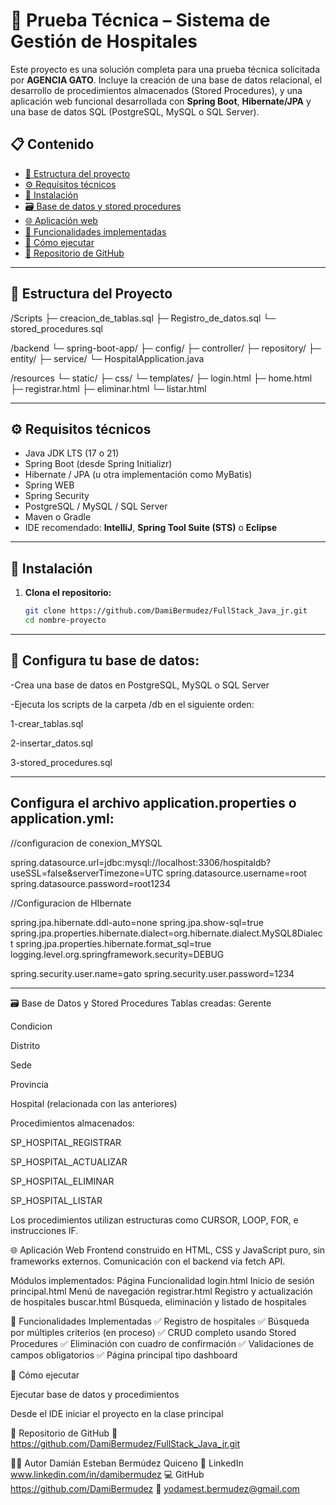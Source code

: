 # 🏥 Prueba Técnica – Sistema de Gestión de Hospitales

Este proyecto es una solución completa para una prueba técnica solicitada por **AGENCIA GATO**. Incluye la creación de una base de datos relacional, el desarrollo de procedimientos almacenados (Stored Procedures), y  una aplicación web funcional desarrollada con **Spring Boot**, **Hibernate/JPA** y una base de datos SQL (PostgreSQL, MySQL o SQL Server).

## 📋 Contenido

- [📁 Estructura del proyecto](#-estructura-del-proyecto)
- [⚙️ Requisitos técnicos](#️-requisitos-técnicos)
- [🔧 Instalación](#-instalación)
- [🗃️ Base de datos y stored procedures](#️-base-de-datos-y-stored-procedures)
- [🌐 Aplicación web](#-aplicación-web)
- [🧪 Funcionalidades implementadas](#-funcionalidades-implementadas)
- [🚀 Cómo ejecutar](#-cómo-ejecutar)
- [📎 Repositorio de GitHub](#-repositorio-de-github)

---

## 📁 Estructura del Proyecto

/Scripts
├─ creacion_de_tablas.sql
├─ Registro_de_datos.sql
└─ stored_procedures.sql

/backend
└─ spring-boot-app/
├─ config/
├─ controller/
├─ repository/
├─ entity/
├─ service/
└─ HospitalApplication.java


/resources
└─ static/
├─ css/
└─ templates/
├─ login.html
├─ home.html
├─ registrar.html
├─ eliminar.html
└─ listar.html

---

## ⚙️ Requisitos técnicos

- Java JDK LTS (17 o 21)
- Spring Boot (desde Spring Initializr)
- Hibernate / JPA (u otra implementación como MyBatis)
- Spring WEB
- Spring Security
- PostgreSQL / MySQL / SQL Server
- Maven o Gradle
- IDE recomendado: **IntelliJ**, **Spring Tool Suite (STS)** o **Eclipse**

---

## 🔧 Instalación

1. **Clona el repositorio:**
   ```bash
   git clone https://github.com/DamiBermudez/FullStack_Java_jr.git
   cd nombre-proyecto

---

## 🔧 Configura tu base de datos:

-Crea una base de datos en PostgreSQL, MySQL o SQL Server

-Ejecuta los scripts de la carpeta /db en el siguiente orden:

1-crear_tablas.sql

2-insertar_datos.sql

3-stored_procedures.sql

---

## Configura el archivo application.properties o application.yml:

//configuracion de conexion_MYSQL

spring.datasource.url=jdbc:mysql://localhost:3306/hospitaldb?useSSL=false&serverTimezone=UTC
spring.datasource.username=root
spring.datasource.password=root1234


//Configuracion de HIbernate

spring.jpa.hibernate.ddl-auto=none
spring.jpa.show-sql=true
spring.jpa.properties.hibernate.dialect=org.hibernate.dialect.MySQL8Dialect
spring.jpa.properties.hibernate.format_sql=true
logging.level.org.springframework.security=DEBUG

spring.security.user.name=gato
spring.security.user.password=1234

---

🗃️ Base de Datos y Stored Procedures
Tablas creadas:
Gerente

Condicion

Distrito

Sede

Provincia

Hospital (relacionada con las anteriores)

Procedimientos almacenados:

SP_HOSPITAL_REGISTRAR

SP_HOSPITAL_ACTUALIZAR

SP_HOSPITAL_ELIMINAR

SP_HOSPITAL_LISTAR

Los procedimientos utilizan estructuras como CURSOR, LOOP, FOR, e instrucciones IF.

🌐 Aplicación Web
Frontend construido en HTML, CSS y JavaScript puro, sin frameworks externos. Comunicación con el backend vía fetch API.

Módulos implementados:
Página	Funcionalidad
login.html	Inicio de sesión
principal.html	Menú de navegación
registrar.html	Registro y actualización de hospitales
buscar.html	Búsqueda, eliminación y listado de hospitales

🧪 Funcionalidades Implementadas
✅ Registro de hospitales
✅ Búsqueda por múltiples criterios (en proceso)
✅ CRUD completo usando Stored Procedures
✅ Eliminación con cuadro de confirmación
✅ Validaciones de campos obligatorios
✅ Página principal tipo dashboard

🚀 Cómo ejecutar

Ejecutar base de datos y procedimientos

Desde el IDE iniciar el proyecto en la clase principal

📎 Repositorio de GitHub
📂 https://github.com/DamiBermudez/FullStack_Java_jr.git

👨‍💻 Autor
Damián Esteban Bermúdez Quiceno
💼 LinkedIn www.linkedin.com/in/damibermudez
💻 GitHub https://github.com/DamiBermudez
📧 yodamest.bermudez@gmail.com




